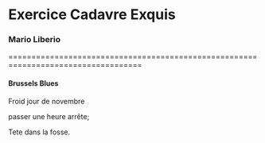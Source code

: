 # Exercice Cadavre Exquis 
### Mario Liberio

===================================================================================

#### Brussels Blues




Froid jour de novembre


passer une heure arrête;


Tete dans la fosse.
